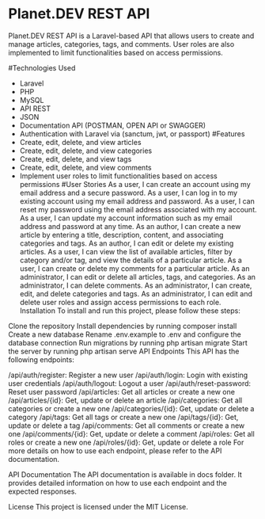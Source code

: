 # Planet.DEV REST API
Planet.DEV REST API is a Laravel-based API that allows users to create and manage articles, categories, tags, and comments. User roles are also implemented to limit functionalities based on access permissions.

#Technologies Used
- Laravel
- PHP
- MySQL
- API REST
- JSON
- Documentation API (POSTMAN, OPEN API or SWAGGER)
- Authentication with Laravel via (sanctum, jwt, or passport)
#Features
- Create, edit, delete, and view articles
- Create, edit, delete, and view categories
- Create, edit, delete, and view tags
- Create, edit, delete, and view comments
- Implement user roles to limit functionalities based on access permissions
#User Stories
As a user, I can create an account using my email address and a secure password.
As a user, I can log in to my existing account using my email address and password.
As a user, I can reset my password using the email address associated with my account.
As a user, I can update my account information such as my email address and password at any time.
As an author, I can create a new article by entering a title, description, content, and associating categories and tags.
As an author, I can edit or delete my existing articles.
As a user, I can view the list of available articles, filter by category and/or tag, and view the details of a particular article.
As a user, I can create or delete my comments for a particular article.
As an administrator, I can edit or delete all articles, tags, and categories.
As an administrator, I can delete comments.
As an administrator, I can create, edit, and delete categories and tags.
As an administrator, I can edit and delete user roles and assign access permissions to each role.
Installation
To install and run this project, please follow these steps:

Clone the repository
Install dependencies by running composer install
Create a new database
Rename .env.example to .env and configure the database connection
Run migrations by running php artisan migrate
Start the server by running php artisan serve
API Endpoints
This API has the following endpoints:

/api/auth/register: Register a new user
/api/auth/login: Login with existing user credentials
/api/auth/logout: Logout a user
/api/auth/reset-password: Reset user password
/api/articles: Get all articles or create a new one
/api/articles/{id}: Get, update or delete an article
/api/categories: Get all categories or create a new one
/api/categories/{id}: Get, update or delete a category
/api/tags: Get all tags or create a new one
/api/tags/{id}: Get, update or delete a tag
/api/comments: Get all comments or create a new one
/api/comments/{id}: Get, update or delete a comment
/api/roles: Get all roles or create a new one
/api/roles/{id}: Get, update or delete a role
For more details on how to use each endpoint, please refer to the API documentation.

API Documentation
The API documentation is available in docs folder. It provides detailed information on how to use each endpoint and the expected responses.

License
This project is licensed under the MIT License.

